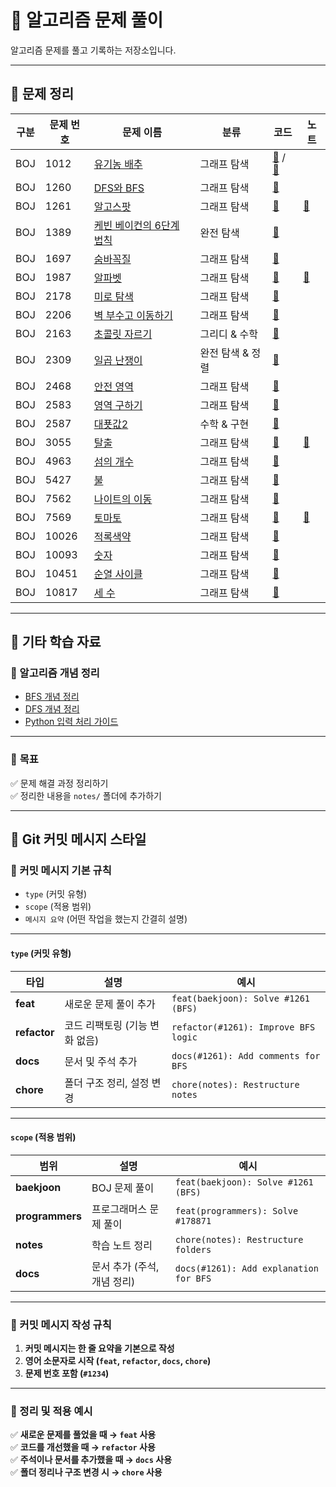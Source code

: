 # 📘 알고리즘 문제 풀이

알고리즘 문제를 풀고 기록하는 저장소입니다.  

---

## 🚀 문제 정리
| 구분 | 문제 번호 | 문제 이름 | 분류 | 코드 | 노트 |
|--------|---------|----------|------|------------|------------|
| BOJ | 1012 | [유기농 배추](https://www.acmicpc.net/problem/1012) | 그래프 탐색 | [📂](problems/baekjoon/1012_bfs.py) / [📂](problems/baekjoon/1012_dfs.py) |  |
| BOJ | 1260 | [DFS와 BFS](https://www.acmicpc.net/problem/1260) | 그래프 탐색 | [📂](problems/baekjoon/1260.py) | |
| BOJ | 1261 | [알고스팟](https://www.acmicpc.net/problem/1261) | 그래프 탐색 | [📂](problems/baekjoon/1261.py) | [📄](notes/baekjoon/1261.md) |
| BOJ | 1389 | [케빈 베이컨의 6단계 법칙](https://www.acmicpc.net/problem/1389) | 완전 탐색 | [📂](problems/baekjoon/1389.py) |  |
| BOJ | 1697 | [숨바꼭질](https://www.acmicpc.net/problem/1697) | 그래프 탐색 | [📂](problems/baekjoon/1697.py) | |
| BOJ | 1987 | [알파벳](https://www.acmicpc.net/problem/1987) | 그래프 탐색 | [📂](problems/baekjoon/1987.py) | [📄](notes/baekjoon/1987.md) |
| BOJ | 2178 | [미로 탐색](https://www.acmicpc.net/problem/2178) | 그래프 탐색 | [📂](problems/baekjoon/2178.py) |  |
| BOJ | 2206 | [벽 부수고 이동하기](https://www.acmicpc.net/problem/2206) | 그래프 탐색 | [📂](problems/baekjoon/2206.py) |  |
| BOJ | 2163 | [초콜릿 자르기](https://www.acmicpc.net/problem/2163) | 그리디 & 수학 | [📂](problems/baekjoon/2163.py) |  |
| BOJ | 2309 | [일곱 난쟁이](https://www.acmicpc.net/problem/2309) | 완전 탐색 & 정렬 | [📂](problems/baekjoon/2309.cpp) | |
| BOJ | 2468 | [안전 영역](https://www.acmicpc.net/problem/2468) | 그래프 탐색 | [📂](problems/baekjoon/2468.py) | |
| BOJ | 2583 | [영역 구하기](https://www.acmicpc.net/problem/2583) | 그래프 탐색 | [📂](problems/baekjoon/2583.py) | |
| BOJ | 2587 | [대푯값2](https://www.acmicpc.net/problem/2587) | 수학 & 구현 | [📂](problems/baekjoon/2587.cpp) | |
| BOJ | 3055 | [탈출](https://www.acmicpc.net/problem/3055) | 그래프 탐색 | [📂](problems/baekjoon/3055.py) | [📄](notes/baekjoon/3055.md) |
| BOJ | 4963 | [섬의 개수](https://www.acmicpc.net/problem/4963) | 그래프 탐색 | [📂](problems/baekjoon/4963.py) | |
| BOJ | 5427 | [불](https://www.acmicpc.net/problem/5427) | 그래프 탐색 | [📂](problems/baekjoon/5427.py) | |
| BOJ | 7562 | [나이트의 이동](https://www.acmicpc.net/problem/7562) | 그래프 탐색 | [📂](problems/baekjoon/7562.py) | |
| BOJ | 7569 | [토마토](https://www.acmicpc.net/problem/7569) | 그래프 탐색 | [📂](problems/baekjoon/7569.py) | [📄](notes/baekjoon/7569.md) |
| BOJ | 10026 | [적록색약](https://www.acmicpc.net/problem/10026) | 그래프 탐색 | [📂](problems/baekjoon/10026.py) | |
| BOJ | 10093 | [숫자](https://www.acmicpc.net/problem/10093) | 그래프 탐색 | [📂](problems/baekjoon/10026.cpp) | |
| BOJ | 10451 | [순열 사이클](https://www.acmicpc.net/problem/10451) | 그래프 탐색 | [📂](problems/baekjoon/10451.py) | |
| BOJ | 10817 | [세 수](https://www.acmicpc.net/problem/10817) | 그래프 탐색 | [📂](problems/baekjoon/10817.py) | |
---


## 📌 기타 학습 자료
### 📖 알고리즘 개념 정리
- [BFS 개념 정리](notes/algorithms/bfs.md)
- [DFS 개념 정리](notes/algorithms/dfs.md)
- [Python 입력 처리 가이드](notes/coding-guides/python-input-guide.md)

---

### 📆 **목표**
✅ 문제 해결 과정 정리하기  
✅ 정리한 내용을 `notes/` 폴더에 추가하기  

---

## 📮 Git 커밋 메시지 스타일

### 📌 커밋 메시지 기본 규칙
- `type` (커밋 유형)
- `scope` (적용 범위)
- `메시지 요약` (어떤 작업을 했는지 간결히 설명)

---

#### `type` (커밋 유형)
| 타입 | 설명 | 예시 |
|------|----------------------------|---------------------------------|
| **feat** | 새로운 문제 풀이 추가 | `feat(baekjoon): Solve #1261 (BFS)` |
| **refactor** | 코드 리팩토링 (기능 변화 없음) | `refactor(#1261): Improve BFS logic` |
| **docs** | 문서 및 주석 추가 | `docs(#1261): Add comments for BFS` |
| **chore** | 폴더 구조 정리, 설정 변경 | `chore(notes): Restructure notes` |

---

#### `scope` (적용 범위)
| 범위 | 설명 | 예시 |
|------|-----------------|----------------------------------|
| **baekjoon** | BOJ 문제 풀이 | `feat(baekjoon): Solve #1261 (BFS)` |
| **programmers** | 프로그래머스 문제 풀이 | `feat(programmers): Solve #178871` |
| **notes** | 학습 노트 정리 | `chore(notes): Restructure folders` |
| **docs** | 문서 추가 (주석, 개념 정리) | `docs(#1261): Add explanation for BFS` |

---

### 📌 커밋 메시지 작성 규칙
1. **커밋 메시지는 한 줄 요약을 기본으로 작성**  
2. **영어 소문자로 시작 (`feat`, `refactor`, `docs`, `chore`)**  
3. **문제 번호 포함 (`#1234`)**  

---

### 📌 정리 및 적용 예시
✅ **새로운 문제를 풀었을 때 → `feat` 사용**  
✅ **코드를 개선했을 때 → `refactor` 사용**  
✅ **주석이나 문서를 추가했을 때 → `docs` 사용**  
✅ **폴더 정리나 구조 변경 시 → `chore` 사용**  